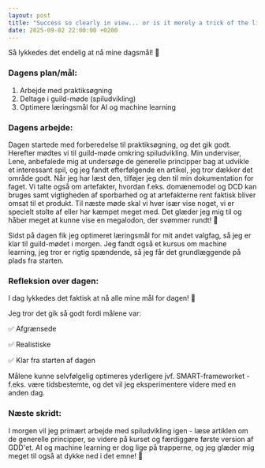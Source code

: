 ```yaml
---
layout: post
title: "Success so clearly in view... or is it merely a trick of the light?"
date: 2025-09-02 22:00:00 +0200
---
```


Så lykkedes det endelig at nå mine dagsmål! 🙌

### Dagens plan/mål:

1. Arbejde med praktiksøgning
2. Deltage i guild-møde (spiludvikling)
3. Optimere læringsmål for AI og machine learning

### Dagens arbejde:

Dagen startede med forberedelse til praktiksøgning, og det gik godt. Herefter mødtes vi til guild-møde omkring spiludvikling. Min underviser, Lene, anbefalede mig at undersøge de generelle principper bag at udvikle et interessant spil, og jeg fandt efterfølgende en artikel, jeg tror dækker det område godt. Når jeg har læst den, tilføjer jeg den til min dokumentation for faget. Vi talte også om artefakter, hvordan f.eks. domænemodel og DCD kan bruges samt vigtigheden af sporbarhed og at artefakterne rent faktisk bliver omsat til et produkt. Til næste møde skal vi hver især vise noget, vi er specielt stolte af eller har kæmpet meget med. Det glæder jeg mig til og håber meget at kunne vise en megalodon, der svømmer rundt! 🦈

Sidst på dagen fik jeg optimeret læringsmål for mit andet valgfag, så jeg er klar til guild-mødet i morgen. Jeg fandt også et kursus om machine learning, jeg tror er rigtig spændende, så jeg får det grundlæggende på plads fra starten.

### Refleksion over dagen:

I dag lykkedes det faktisk at nå alle mine mål for dagen! 🎉

Jeg tror det gik så godt fordi målene var:

✅ Afgrænsede

✅ Realistiske

✅ Klar fra starten af dagen

Målene kunne selvfølgelig optimeres yderligere jvf. SMART-frameworket - f.eks. være tidsbestemte, og det vil jeg eksperimentere videre med en anden dag.

### Næste skridt:

I morgen vil jeg primært arbejde med spiludvikling igen - læse artiklen om de generelle principper, se videre på kurset og færdiggøre første version af GDD'et. AI og machine learning er dog lige på trapperne, og jeg glæder mig meget til også at dykke ned i det emne! 📖